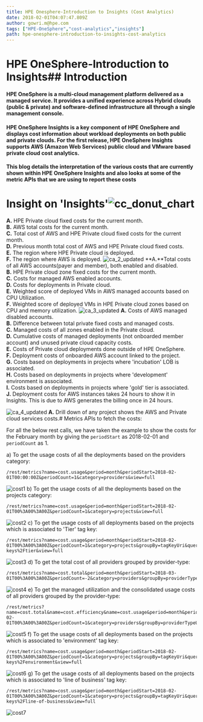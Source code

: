 ```yaml
---
title: HPE Onesphere-Introduction to Insights (Cost Analytics)
date: 2018-02-01T04:07:47.809Z
author: gowri.m@hpe.com 
tags: ["HPE-OneSphere","cost-analytics","insights"]
path: hpe-onesphere-introduction-to-insights-cost-analytics
---
```

# HPE OneSphere-Introduction to Insights## Introduction

#### HPE OneSphere is a multi-cloud management platform delivered as a managed service. It provides a unified experience across Hybrid clouds (public & private) and software-defined infrastructure all through a single management console.

#### HPE OneSphere Insights is a key component of HPE OneSphere and displays cost information about workload deployments on both public and private clouds. For the first release, HPE OneSphere Insights supports AWS (Amazon Web Services) public cloud and VMware based private cloud cost analytics. 

#### This blog details the interpretation of the various costs that are currently shown within HPE OneSphere Insights and also looks at some of the metric APIs that we are using to report these costs

# Insight on 'Insights'![cc_donut_chart](https://hpe-developer-portal.s3.amazonaws.com/uploads/media/2018/2/cc_donut_chart-1519133152656.png)
**A.**  HPE Private cloud fixed costs for the current month.  
**B.**  AWS total costs for the current month.  
**C.** Total cost of AWS and HPE Private cloud fixed costs for the current month.  
**D.** Previous month total cost of AWS and HPE Private cloud fixed costs.  
**E.** The region where HPE Private cloud is deployed.  
**F.** The region where AWS is deployed.  ![ca_2_updated](https://hpe-developer-portal.s3.amazonaws.com/uploads/media/2018/2/ca_2_updated-1518419668635.png)
**A.**Total costs of all AWS accounts(payer and member), both enabled and disabled.  
**B.** HPE Private cloud zone fixed costs for the current month.  
**C.** Costs for managed AWS enabled accounts.  
**D.** Costs for deployments in Private cloud.  
**E.** Weighted score of deployed VMs in AWS managed accounts based on CPU Utilization.  
**F.** Weighted score of deployed VMs in HPE Private cloud zones based on CPU and memory utilization.  ![ca_3_updated](https://hpe-developer-portal.s3.amazonaws.com/uploads/media/2018/2/ca_3_updated-1518419689391.png)
**A.** Costs of AWS managed disabled accounts.  
**B.** Difference between total private fixed costs and managed costs.  
**C.** Managed costs of all zones enabled in the Private cloud.  
**D.** Cumulative costs of managed deployments (not onboarded member account) and unused private cloud capacity costs.  
**E.** Costs of Private cloud deployments done outside of HPE OneSphere.  
**F.** Deployment costs of onboarded AWS account linked to the project.  
**G.** Costs based on deployments in projects where 'incubation' LOB is associated.  
**H.** Costs based on deployments in projects where 'development' environment is associated.  
**I.** Costs based on deployments in projects where 'gold' tier is associated.  
**J.** Deployment costs for AWS instances takes 24 hours to show it in Insights. This is due to AWS generates the billing once in 24 hours.  

![ca_4_updated](https://hpe-developer-portal.s3.amazonaws.com/uploads/media/2018/2/ca_4_updated-1518419707068.png)
**A.** Drill down of any project shows the AWS and Private cloud services costs.# Metrics APIs to fetch the costs:

For all the below rest calls, we have taken the example to show the costs for the February month by giving the `periodStart` as 2018-02-01 and `periodCount` as 1.  

a) To get the usage costs of all the deployments based on the providers category:
```
/rest/metrics?name=cost.usage&period=month&periodStart=2018-02-01T00:00:00Z&periodCount=1&category=providers&view=full
```
![cost1](https://hpe-developer-portal.s3.amazonaws.com/uploads/media/2018/2/cost1-1519120309105.png)
b) To get the usage costs of all the deployments based on the projects category:
```
/rest/metrics?name=cost.usage&period=month&periodStart=2018-02-01T00%3A00%3A00Z&periodCount=1&category=projects&view=full
```
![cost2](https://hpe-developer-portal.s3.amazonaws.com/uploads/media/2018/2/cost2-1519120593778.png)
c) To get the usage costs of all deployments based on the projects which is associated to 'Tier' tag key:
```
/rest/metrics?name=cost.usage&period=month&periodStart=2018-02-01T00%3A00%3A00Z&periodCount=1&category=projects&groupBy=tagKeyUri&query=tagKeyUri+EQ+%2Frest%2Ftag-keys%2Ftier&view=full
```
![cost3](https://hpe-developer-portal.s3.amazonaws.com/uploads/media/2018/2/cost3-1519120610491.png)
d) To get the total cost of all providers grouped by provider-type:
```
/rest/metrics?name=cost.total&period=month&periodStart=2018-03-01T00%3A00%3A00Z&periodCount=-2&category=providers&groupBy=providerTypeUri&view=full
```
![cost4](https://hpe-developer-portal.s3.amazonaws.com/uploads/media/2018/2/cost4-1519120969465.png)
e) To get the managed utilization and the consolidated usage costs of all providers grouped by the provider-type:
```
/rest/metrics?name=cost.total&name=cost.efficiency&name=cost.usage&period=month&periodStart=2018-02-01T00%3A00%3A00Z&periodCount=1&category=providers&groupBy=providerTypeUri&view=full
```
![cost5](https://hpe-developer-portal.s3.amazonaws.com/uploads/media/2018/2/cost5-1519121259583.png)
f) To get the usage costs of all deployments based on the projects which is associated to 'environment' tag key:
```
/rest/metrics?name=cost.usage&period=month&periodStart=2018-02-01T00%3A00%3A00Z&periodCount=1&category=projects&groupBy=tagKeyUri&query=tagKeyUri+EQ+%2Frest%2Ftag-keys%2Fenvironment&view=full
```
![cost6](https://hpe-developer-portal.s3.amazonaws.com/uploads/media/2018/2/cost6-1519121506385.png)
g) To get the usage costs of all deployments based on the projects which is associated to 'line of business' tag key:
```
/rest/metrics?name=cost.usage&period=month&periodStart=2018-02-01T00%3A00%3A00Z&periodCount=1&category=projects&groupBy=tagKeyUri&query=tagKeyUri+EQ+%2Frest%2Ftag-keys%2Fline-of-business&view=full
```
![cost7](https://hpe-developer-portal.s3.amazonaws.com/uploads/media/2018/2/cost7-1519121672169.png)
